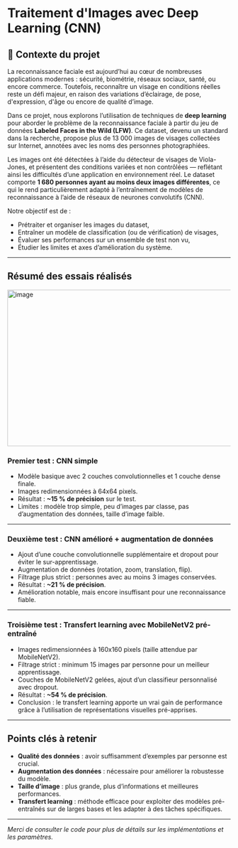 # Traitement d'Images avec Deep Learning (CNN)

## 📝 Contexte du projet

La reconnaissance faciale est aujourd’hui au cœur de nombreuses applications modernes : sécurité, biométrie, réseaux sociaux, santé, ou encore commerce. Toutefois, reconnaître un visage en conditions réelles reste un défi majeur, en raison des variations d’éclairage, de pose, d'expression, d'âge ou encore de qualité d’image.

Dans ce projet, nous explorons l’utilisation de techniques de **deep learning** pour aborder le problème de la reconnaissance faciale à partir du jeu de données **Labeled Faces in the Wild (LFW)**. Ce dataset, devenu un standard dans la recherche, propose plus de 13 000 images de visages collectées sur Internet, annotées avec les noms des personnes photographiées.

Les images ont été détectées à l’aide du détecteur de visages de Viola-Jones, et présentent des conditions variées et non contrôlées — reflétant ainsi les difficultés d’une application en environnement réel. Le dataset comporte **1 680 personnes ayant au moins deux images différentes**, ce qui le rend particulièrement adapté à l’entraînement de modèles de reconnaissance à l’aide de réseaux de neurones convolutifs (CNN).

Notre objectif est de :

- Prétraiter et organiser les images du dataset,
- Entraîner un modèle de classification (ou de vérification) de visages,
- Évaluer ses performances sur un ensemble de test non vu,
- Étudier les limites et axes d’amélioration du système.

---

## Résumé des essais réalisés

<img width="1138" height="352" alt="image" src="https://github.com/user-attachments/assets/9a218f2f-c3f8-4f34-ab32-56c44f181769" />


### Premier test : CNN simple

- Modèle basique avec 2 couches convolutionnelles et 1 couche dense finale.  
- Images redimensionnées à 64x64 pixels.  
- Résultat : **~15 % de précision** sur le test.  
- Limites : modèle trop simple, peu d’images par classe, pas d’augmentation des données, taille d’image faible.

---

### Deuxième test : CNN amélioré + augmentation de données

- Ajout d’une couche convolutionnelle supplémentaire et dropout pour éviter le sur-apprentissage.  
- Augmentation de données (rotation, zoom, translation, flip).  
- Filtrage plus strict : personnes avec au moins 3 images conservées.  
- Résultat : **~21 % de précision**.  
- Amélioration notable, mais encore insuffisant pour une reconnaissance fiable.

---

### Troisième test : Transfert learning avec MobileNetV2 pré-entraîné

- Images redimensionnées à 160x160 pixels (taille attendue par MobileNetV2).  
- Filtrage strict : minimum 15 images par personne pour un meilleur apprentissage.  
- Couches de MobileNetV2 gelées, ajout d’un classifieur personnalisé avec dropout.  
- Résultat : **~54 % de précision**.  
- Conclusion : le transfert learning apporte un vrai gain de performance grâce à l’utilisation de représentations visuelles pré-apprises.

---

## Points clés à retenir

- **Qualité des données** : avoir suffisamment d’exemples par personne est crucial.  
- **Augmentation des données** : nécessaire pour améliorer la robustesse du modèle.  
- **Taille d’image** : plus grande, plus d’informations et meilleures performances.  
- **Transfert learning** : méthode efficace pour exploiter des modèles pré-entraînés sur de larges bases et les adapter à des tâches spécifiques.

---

*Merci de consulter le code pour plus de détails sur les implémentations et les paramètres.*

